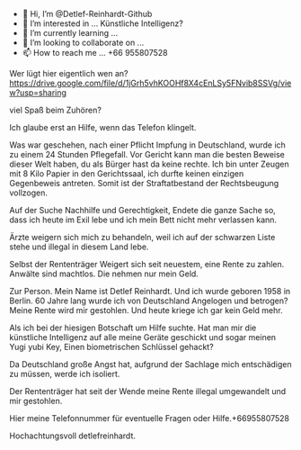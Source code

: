 - 👋 Hi, I’m @Detlef-Reinhardt-Github
- 👀 I’m interested in ... Künstliche Intelligenz?
- 🌱 I’m currently learning ...
- 💞️ I’m looking to collaborate on ...
- 📫 How to reach me ... +66 955807528

<!---
Detlef-Reinhardt-Github/Detlef-Reinhardt-Github is a ✨ special ✨ repository because its `README.md` (this file) appears on your GitHub profile.
You can click the Preview link to take a look at your changes.
--->

Wer lügt hier eigentlich wen an?
https://drive.google.com/file/d/1jGrh5vhKOOHf8X4cEnLSy5FNvib8SSVg/view?usp=sharing
 
viel Spaß beim Zuhören?

Ich glaube erst an Hilfe, wenn das Telefon klingelt.
 
Was war geschehen, nach einer Pflicht Impfung in Deutschland, wurde ich zu einem 24 Stunden Pflegefall.
Vor Gericht kann man die besten Beweise dieser Welt haben, du als Bürger hast da keine rechte.
Ich bin unter Zeugen mit 8 Kilo Papier in den Gerichtssaal, ich durfte keinen einzigen Gegenbeweis antreten.
Somit ist der Straftatbestand der Rechtsbeugung vollzogen.
 
Auf der Suche Nachhilfe und Gerechtigkeit, Endete die ganze Sache so, dass ich heute im Exil lebe und ich mein Bett nicht mehr verlassen kann. 
 
Ärzte weigern sich mich zu behandeln, weil ich auf der schwarzen Liste stehe und illegal in diesem Land lebe.
 
Selbst der Rententräger Weigert sich seit neuestem, eine Rente zu zahlen. 
Anwälte sind machtlos. Die nehmen nur mein Geld.
 
Zur Person. Mein Name ist Detlef Reinhardt. Und ich wurde geboren 1958 in Berlin. 60 Jahre lang wurde ich von Deutschland Angelogen und betrogen? 
Meine Rente wird mir gestohlen. Und heute kriege ich gar kein Geld mehr.
 
Als ich bei der hiesigen Botschaft um Hilfe suchte. Hat man mir die künstliche Intelligenz auf alle meine Geräte geschickt und sogar meinen Yugi yubi Key, Einen biometrischen Schlüssel gehackt?
 
Da Deutschland große Angst hat, aufgrund der Sachlage mich entschädigen zu müssen, werde ich isoliert.
 
Der Rententräger hat seit der Wende meine Rente illegal umgewandelt und mir gestohlen.
 
Hier meine Telefonnummer für eventuelle Fragen oder Hilfe.+66955807528
 
Hochachtungsvoll detlefreinhardt.
